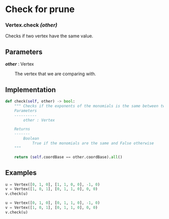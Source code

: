 # Check for prune

### Vertex.__check__ *(other)*

Checks if two vertex have the same value.

## Parameters

*__other__* : Vertex

<div style="margin-left: 30px;">
 The vertex that we are comparing with.
</div>

## Implementation
```python
def check(self, other) -> bool:
    """ Checks if the exponents of the monomials is the same between two vertex
    Parameters
    ----------
        other : Vertex

    Returns
    -------
        Boolean
            True if the monomials are the same and False otherwise
    """

    return (self.coordBase == other.coordBase).all()
```
## Examples

```python
u = Vertex([0, 1, 0], [1, 1, 0, 0], -1, 0)
v = Vertex([1, 0, 1], [0, 1, 1, 0], 0, 0)
v.check(u)
```
```python
u = Vertex([0, 1, 0], [0, 1, 1, 0], -1, 0)
v = Vertex([1, 0, 1], [0, 1, 1, 0], 0, 0)
v.check(u)
```